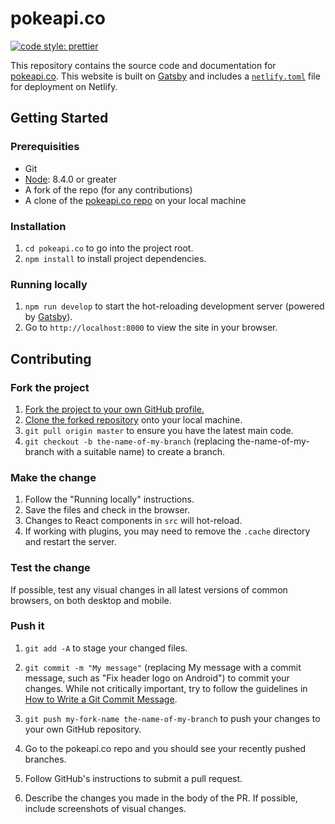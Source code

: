 # pokeapi.co

[![code style: prettier](https://img.shields.io/badge/code_style-prettier-ff69b4.svg?style=flat-square)](https://github.com/prettier/prettier)

This repository contains the source code and documentation for [pokeapi.co](pokeapi.co). This website is built on [Gatsby](https://www.gatsbyjs.org/) and includes a [`netlify.toml`](https://www.netlify.com/docs/netlify-toml-reference/) file for deployment on Netlify.

## Getting Started

### Prerequisities
- Git
- [Node](https://nodejs.org/en/): 8.4.0 or greater
- A fork of the repo (for any contributions)
- A clone of the [pokeapi.co repo](https://github.com/pokeapi/pokeapi.co) on your local machine

### Installation
1. `cd pokeapi.co` to go into the project root.
2. `npm install` to install project dependencies.

### Running locally
1. `npm run develop` to start the hot-reloading development server (powered by [Gatsby](https://www.gatsbyjs.org/)).
2. Go to `http://localhost:8000` to view the site in your browser.

## Contributing

### Fork the project
1. [Fork the project to your own GitHub profile.](https://help.github.com/articles/fork-a-repo/)
2. [Clone the forked repository](https://help.github.com/articles/cloning-a-repository/) onto your local machine.
3. `git pull origin master` to ensure you have the latest main code.
4. `git checkout -b the-name-of-my-branch` (replacing the-name-of-my-branch with a suitable name) to create a branch.


### Make the change
1. Follow the "Running locally" instructions.
2. Save the files and check in the browser.
3. Changes to React components in `src` will hot-reload.
4. If working with plugins, you may need to remove the `.cache` directory and restart the server.

### Test the change
If possible, test any visual changes in all latest versions of common browsers, on both desktop and mobile.

### Push it
1. `git add -A` to stage your changed files.
2. `git commit -m "My message"` (replacing My message with a commit message, such as "Fix header logo on Android") to commit your changes.
    While not critically important, try to follow the guidelines in [How to Write a Git Commit Message](https://chris.beams.io/posts/git-commit/#seven-rules).


4. `git push my-fork-name the-name-of-my-branch` to push your changes to your own GitHub repository.
5. Go to the pokeapi.co repo and you should see your recently pushed branches.
6. Follow GitHub's instructions to submit a pull request.
7. Describe the changes you made in the body of the PR. If possible, include screenshots of visual changes.
